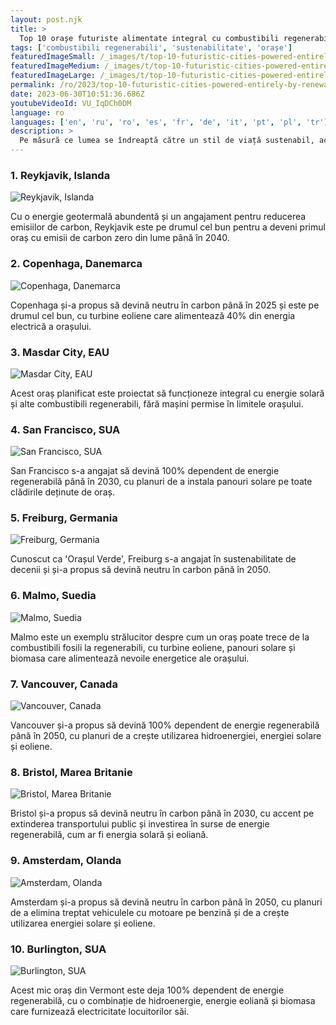 ```yaml
---
layout: post.njk
title: >
  Top 10 orașe futuriste alimentate integral cu combustibili regenerabili
tags: ['combustibili regenerabili', 'sustenabilitate', 'orașe']
featuredImageSmall: /_images/t/top-10-futuristic-cities-powered-entirely-by-renewable-fuels-cover-ro-small.webp
featuredImageMedium: /_images/t/top-10-futuristic-cities-powered-entirely-by-renewable-fuels-cover-ro-medium.webp
featuredImageLarge: /_images/t/top-10-futuristic-cities-powered-entirely-by-renewable-fuels-cover-ro-large.webp
permalink: /ro/2023/top-10-futuristic-cities-powered-entirely-by-renewable-fuels.html
date: 2023-06-30T10:51:36.686Z
youtubeVideoId: VU_IqDCh0DM
language: ro
languages: ['en', 'ru', 'ro', 'es', 'fr', 'de', 'it', 'pt', 'pl', 'tr']
description: >
  Pe măsură ce lumea se îndreaptă către un stil de viață sustenabil, aceste orașe conduc prin faptul că se bazează exclusiv pe combustibili regenerabili pentru a alimenta infrastructura și transportul lor.
---
```


### 1. Reykjavik, Islanda

![Reykjavik, Islanda](/_images/0/0c06bf6918358ae1286dcef0c1b94bd2-medium.webp)

Cu o energie geotermală abundentă și un angajament pentru reducerea emisiilor de carbon, Reykjavik este pe drumul cel bun pentru a deveni primul oraș cu emisii de carbon zero din lume până în 2040.

### 2. Copenhaga, Danemarca

![Copenhaga, Danemarca](/_images/d/db48219163e3667ac59aaac26ec5768b-medium.webp)

Copenhaga și-a propus să devină neutru în carbon până în 2025 și este pe drumul cel bun, cu turbine eoliene care alimentează 40% din energia electrică a orașului.

### 3. Masdar City, EAU

![Masdar City, EAU](/_images/7/753f24501052959cb737da9b771710a7-medium.webp)

Acest oraș planificat este proiectat să funcționeze integral cu energie solară și alte combustibili regenerabili, fără mașini permise în limitele orașului.

### 4. San Francisco, SUA

![San Francisco, SUA](/_images/3/3599da1faa9d08c9b28115d0f73a15fd-medium.webp)

San Francisco s-a angajat să devină 100% dependent de energie regenerabilă până în 2030, cu planuri de a instala panouri solare pe toate clădirile deținute de oraș.

### 5. Freiburg, Germania

![Freiburg, Germania](/_images/c/ca9880ca82fe0ded59f79120645196ee-medium.webp)

Cunoscut ca 'Orașul Verde', Freiburg s-a angajat în sustenabilitate de decenii și și-a propus să devină neutru în carbon până în 2050.

### 6. Malmo, Suedia

![Malmo, Suedia](/_images/a/af504c8398c254144288a4f82bc6e895-medium.webp)

Malmo este un exemplu strălucitor despre cum un oraș poate trece de la combustibili fosili la regenerabili, cu turbine eoliene, panouri solare și biomasa care alimentează nevoile energetice ale orașului.

### 7. Vancouver, Canada

![Vancouver, Canada](/_images/2/2eaf2843f24e8cb5a61b4af410fbe0c0-medium.webp)

Vancouver și-a propus să devină 100% dependent de energie regenerabilă până în 2050, cu planuri de a crește utilizarea hidroenergiei, energiei solare și eoliene.

### 8. Bristol, Marea Britanie

![Bristol, Marea Britanie](/_images/f/f6428570df89d8895196e5aee3455beb-medium.webp)

Bristol și-a propus să devină neutru în carbon până în 2030, cu accent pe extinderea transportului public și investirea în surse de energie regenerabilă, cum ar fi energia solară și eoliană.

### 9. Amsterdam, Olanda

![Amsterdam, Olanda](/_images/4/4ef1dbf0bffd278178e23d9b592f5e07-medium.webp)

Amsterdam și-a propus să devină neutru în carbon până în 2050, cu planuri de a elimina treptat vehiculele cu motoare pe benzină și de a crește utilizarea energiei solare și eoliene.

### 10. Burlington, SUA

![Burlington, SUA](/_images/e/e1ac7940aeb8fcfb80b961b1028e5af9-medium.webp)

Acest mic oraș din Vermont este deja 100% dependent de energie regenerabilă, cu o combinație de hidroenergie, energie eoliană și biomasa care furnizează electricitate locuitorilor săi.

